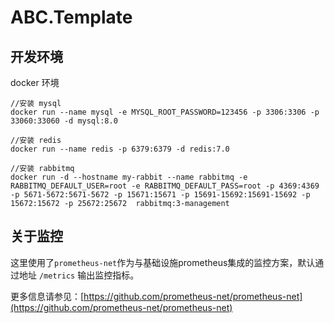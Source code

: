 # ABC.Template

## 开发环境

docker 环境

``` shell
//安装 mysql
docker run --name mysql -e MYSQL_ROOT_PASSWORD=123456 -p 3306:3306 -p 33060:33060 -d mysql:8.0

//安装 redis
docker run --name redis -p 6379:6379 -d redis:7.0

//安装 rabbitmq
docker run -d --hostname my-rabbit --name rabbitmq -e RABBITMQ_DEFAULT_USER=root -e RABBITMQ_DEFAULT_PASS=root -p 4369:4369 -p 5671-5672:5671-5672 -p 15671:15671 -p 15691-15692:15691-15692 -p 15672:15672 -p 25672:25672  rabbitmq:3-management
```

## 关于监控

这里使用了`prometheus-net`作为与基础设施prometheus集成的监控方案，默认通过地址 `/metrics` 输出监控指标。

更多信息请参见：[https://github.com/prometheus-net/prometheus-net](https://github.com/prometheus-net/prometheus-net)
